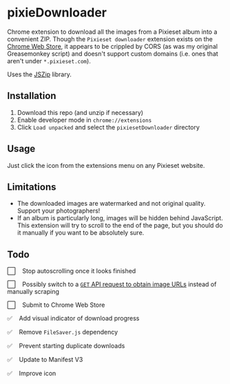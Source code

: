 # pixieDownloader
Chrome extension to download all the images from a Pixieset album into a convenient ZIP. Though the `Pixieset downloader` extension exists on the [Chrome Web Store](https://chrome.google.com/webstore/detail/pixieset-downloader/bcipfhjikcfgalkfhocogafoebfbenle), it appears to be crippled by CORS (as was my original Greasemonkey script) and doesn't support custom domains (i.e. ones that aren't under `*.pixieset.com`).

Uses the [JSZip](https://github.com/Stuk/jszip) library.


## Installation
1. Download this repo (and unzip if necessary)
2. Enable developer mode in `chrome://extensions`
3. Click `Load unpacked` and select the `pixiesetDownloader` directory


## Usage
Just click the icon from the extensions menu on any Pixieset website.


## Limitations
* The downloaded images are watermarked and not original quality. Support your photographers!
* If an album is particularly long, images will be hidden behind JavaScript. This extension will try to scroll to the end of the page, but you should do it manually if you want to be absolutely sure.


## Todo
:white_large_square: &nbsp;&nbsp; Stop autoscrolling once it looks finished

:white_large_square: &nbsp;&nbsp; Possibly switch to a [`GET` API request to obtain image URLs](https://gitlab.com/wolkoman/pixieset-downloader/-/blob/master/index.js) instead of manually scraping

:white_large_square: &nbsp;&nbsp; Submit to Chrome Web Store

:white_check_mark:   &nbsp;&nbsp; Add visual indicator of download progress

:white_check_mark:   &nbsp;&nbsp; Remove `FileSaver.js` dependency

:white_check_mark:   &nbsp;&nbsp; Prevent starting duplicate downloads

:white_check_mark:   &nbsp;&nbsp; Update to Manifest V3

:white_check_mark:   &nbsp;&nbsp; Improve icon